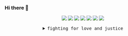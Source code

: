 ### Hi there 👋

<p align="center">
  <img src="https://user-images.githubusercontent.com/221550/85214611-167db180-b33b-11ea-9b84-4f1f8aab7428.gif"> <img src="https://user-images.githubusercontent.com/221550/85214614-1e3d5600-b33b-11ea-8089-82fcbc1470bc.gif"> <img src="https://user-images.githubusercontent.com/221550/85214617-21d0dd00-b33b-11ea-970d-2b51133103c9.gif"> <img src="https://user-images.githubusercontent.com/221550/85214571-99ead300-b33a-11ea-8369-f2f8b5f9fd66.gif"> <img src="https://user-images.githubusercontent.com/221550/85214582-af5ffd00-b33a-11ea-872e-a4c5cfe5a792.gif"> <img src="https://user-images.githubusercontent.com/221550/85214563-8c354d80-b33a-11ea-9fc6-597ba3b51a6f.gif"> <img src="https://user-images.githubusercontent.com/221550/85214568-935c5b80-b33a-11ea-8b2e-612d1b6cfb58.gif">
</p>


<details>
  <summary align="center"><samp>fighting for love and justice</samp></summary>
  <hr>
  <img src="https://media2.giphy.com/media/Hj6WFOXRl8vT2/source.gif" alt="welcome to my profile!" align="left" valign="middle"> hihi, i’m <strong>skullface</strong> (she/her) (*＾▽＾)／ i’m ① an interdisciplinary <code>designer</code> + visual <code>artist</code> + <code>programmer</code> ② in love with saturated colors and sparkles ③ working toward racial + economic + queer + womxn’s liberation — i call this being a <strong>design babe dual-wielding compassion and cuteness</strong> ⚔️🎀~ at github, i design and develop marketing experiences; my favorite project i’ve shipped is the <a href="https://github.com/about/diversity">diversity</a> page. i also love cats, video games, k-pop, and skincare!
  <hr>
  <p align="center">
    👋 have the best day you can 🌈<br>
    <a href="https://twitter.com/intent/tweet?text=@skullface%20owo%20hello%21%20"><kbd>say hi on twitter</kbd></a> <a href="https://instagram.com/skvllface"><kbd>follow me on ig</kbd></a>
   </p>
</details>
